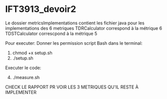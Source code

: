 # IFT3913_devoir2
Le dossier metricsImplementations contient les fichier java pour les implementations des 6 metriques
TDRCalculator correspond à la métrique 6
TDSTCalculator correscpond à la métrique 5

Pour executer:
Donner les permission script Bash dans le terminal:

  1) chmod +x setup.sh
  2) ./setup.sh
     
Executer le code:

  4) ./measure.sh


  CHECK LE RAPPORT PR VOIR LES 3 METRIQUES QU'IL RESTE À IMPLEMENTER

